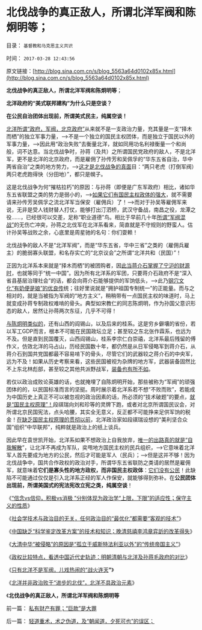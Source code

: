 # 北伐战争的真正敌人，所谓北洋军阀和陈炯明等；

目录： `基督教和马克思主义共识` 

时间： `2017-03-28 12:43:56` 

原文链接：[http://blog.sina.com.cn/s/blog_5563a64d0102x85x.html](http://blog.sina.com.cn/s/blog_5563a64d0102x85x.html)

**北伐战争的真正敌人，所谓北洋军阀和陈炯明等**；

**北洋政府的“美式联邦建构”为什么只是空谈？**

**在公民自治团体出现前，所谓美式民主，纯属空谈！**

[北洋所谓“政府，军阀，北京政府”](../../../2017/3/13/只有北洋不是军阀，那时代的儿戏热闹“战火连天”；.md)从来就不是一支政治力量，充其量是一支“择木而栖”的独立军事力量，——>不是一个独立的国民主权团体，而是独立于国民以外的军事力量，——>因此用“政治失败”去衡量北洋，就如同用功名利禄衡量一个和尚般，词不达意。当北伐战争时，孙蒋（及共）之所谓国民党政府的敌人，不是北洋军，更不是北洋的北京政府，而是雇佣了孙传芳和吴佩孚的“华东五省自治，华中两省自治”之类的地方势力，——>[这才是北伐战争的真面](../../../2015/12/15/毛蒋不及北洋，北洋不及晚清；.md)目：“两只老虎（打倒军阀）两只老虎跑得快（分田地）”，都只是幌子。

这是北伐战争为何“摧枯拉朽”的原因：与孙蒋（即便是广东军政府）相比，诸如华东五省联盟之类的势力是弱小的，——>[如果它们有国民主权政体的强大](../../../2010/4/27/“军阀混战民不聊生”文幻学家命题作文.md)，就不需要请来孙传芳吴佩孚之流北洋军当保安（雇佣兵）了！——>而对于孙吴等雇佣军来说，无非是受人钱财替人打仗，能够打出汀泗桥，武汉守备战，南昌之役，龙潭之役……，已经很可以交差，足称“职业道德”鸟。相比于早前几十年[所谓“军阀混战”](../../../2011/1/10/“联省自治”军阀混战必定导致中央集权.md)的无伤亡冲突，孙蒋之北伐军在北洋系看来，简直就是不守规则的野蛮人。估计孙吴等战败之余，心底里是周星驰的名句：你们耍赖！

北伐战争的敌人不是“北洋军阀”，而是“华东五省，华中三省”之类的（雇佣兵雇主）的脆弱寡头联盟，和名存实亡的“北京议会”之所谓“北洋共和（民国）”！

正因为北洋系本来就是“择木而栖”的被团购者，因[此当蒋介石掌握了宁沪的财源时](../../../2011/1/10/辛亥革命和孙国父的历史地位无足轻重；.md)，也就等同于“统一中国”。因为所有北洋系的军团，只要蒋介石政府不是“深入省县基层治理社会”的话，都会向蒋介石能够提供的军饷低头，——>此乃[钢穴文化“有奶便是娘”的优良传](../../../2013/2/16/狗腿子“有奶便是娘，缺奶便卖娘”的“忠心耿耿”.md)统；往好里说就是“拥护祖国专制统一”的正能量。而与之相对的，就是当被指为军阀的“地方主义”，稍稍带有一点国民主权的味道时，马上就变成孙蒋专制政权难啃的骨头。典型如宋教仁的同志陈炯明，作为孙国父意识形态的敌人，居然让孙蒋两次东征，几乎不可得！

[与陈炯明类似的](../../../2014/2/21/为什么晚清社区自治，和民国联省自治，都注定不能成功？.md)，还有山西的阎锡山，以及后来的桂系。这是穷乡僻壤的省份，若以军工GDP而言，根本不可能在民国政坛立足；甚至较之东北张作霖系，也远为不及。但是直到民国覆灭，山西阎锡山，桂系李宗仁白崇禧，北洋系最后残留的傅作义，仿效北洋的马占山，历经民国数十年，都仍然是从日军侵略军到蒋介石，从蒋介石到国共党国都最不容易啃下的骨头，尽管它们的武器较之蒋介石的中央军，远为不及！如果从历史考察来看，这些民国被视为杂牌的地方军，武器装备固然比不上东北林彪部，甚至较之其他共派野战军，[装备也有所不如](../../../2011/1/14/蒋军“积极防守”节节崩溃.md)。

若仅以政治成败论英雄的话，也就掩埋了自陈炯明开始，那些被称为“军阀”的顽强团体的的，以民国标准而言的坚挺。周时展示着北洋系若不想“不败而败”，若能成为中国历史上真正不可以被忽视的政治因素的话，所必须的“技术破题”的要点，[就是“国民主权原理”！](../../../2011/1/7/国民主权原理和主权管理者；.md)段祺瑞向刘和珍等的灵牌下跑，或者对北京所谓国民议会，对所谓北京民国宪法，点头哈腰，其实全无意义，反正都不可能挣来足供军饷的税金！[在缺乏国民主权原理的贯彻以前](../../../2015/2/21/解放主义的革命者，将革命视为“进步的充分条件，进步的终点”.md)，北洋政治家如段祺瑞设想的“美利坚合众国”组织“中华联邦”，纯粹就是政治上的纸上谈兵。

因此早在袁世凯开始，北洋系如果不想政治上自我放弃，[唯一的出路真的就是“自我解散](../../../2017/3/6/孙子答吴王问：统治rule不是“政治policy”.md)”，让北洋不再成为军队，奕甩地方国民主权的民兵组织，——>它意味着北洋军人首先要成为地方的公民，然后才可能是军人（民兵）；——>但是这并不够！因为北伐战争中，国共合作政权的政治对手，所谓华东五省联防之类请的居然是雇佣军，就意味着**它们是寡头性的地方政权，而非国民主权政体**：[它们没有公民](../../../2015/2/27/北美和阿根廷，杰斐逊在最强化的户籍制度上建立美国.md)！此缺陷不可能通过仅仅是引入北洋系正经的军人作保安，就能够得到弥补。在**公民团体出现前，所谓美国式的宪法宪改立宪之类，纯属空谈**！

《[“信念vs信仰，积极vs消极
”分别体现为政治学“上限，下限”的适应性；保守主义的性质](../../../2017/2/8/“信念vs信仰，积极vs消极”于政治学“上限，下限”的“进步vs保守”.md)》

《[社会学技术与政治目的无关，任何政治目的“最优化”都需要“客观的技术”](../../../2017/2/13/信仰之恶在于违背客观：愿望好坏，手段底线，结果与否.md)》

《[中国缺乏“科学鉴定改革方案”的技术和知识；晚清慈禧李鸿章弈訢的改革得失](../../../2017/2/19/近代中国不缺乏改革的“愿望，信仰，政治自信”.md)》

《[大清中华“被侵略”的原因是“孤立于威斯特法利亚以外”的“传统帝国主义”](../../../2017/2/26/谁“救亡了中国免于被列强瓜分”？孙蒋？毛？李鸿章？.md)》

《[政权比较特点，看透中国近代史轨迹：明朝清朝与北洋及孙蒋毛政府的对比](../../../2017/3/6/比较历史学，看透中国近代史轨迹.md)》

《[只有北洋不是军阀，儿戏热闹的“战火连天](../../../2017/3/13/只有北洋不是军阀，那时代的儿戏热闹“战火连天”；.md)**”**》

《[北洋并非政治败于“进步的北伐”，北洋不具政治元素](../../../2017/3/20/北洋并非政治败于“进步的北伐”，北洋不具政治元素；.md)》

《**北伐战争的真正敌人，所谓北洋军阀和陈炯明等**

前一篇： [私有财产有罪；“巨款”是大罪](../../../2007/8/28/私有财产有罪；“巨款”是大罪.md)

后一篇： [轻道重术，术之伪道，及“朝闻道，夕死可也”的误区；](../../../2017/2/7/轻道重术，术之伪道，及“朝闻道，夕死可也”的误区；.md)

